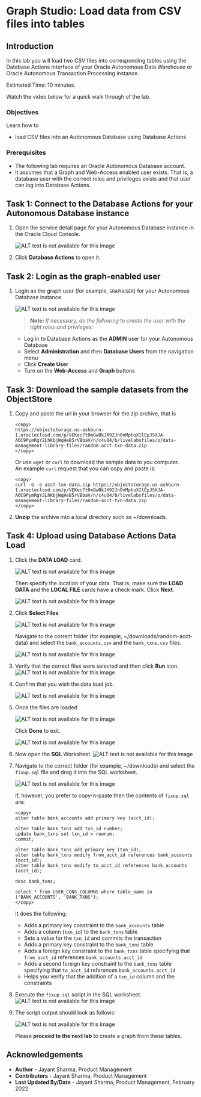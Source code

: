 # Graph Studio: Load data from CSV files into tables

## Introduction

In this lab you will load two CSV files into corresponding tables using the Database Actions interface of your 
Oracle Autonomous Data Warehouse  or Oracle Autonomous Transaction Processing instance.

<!-- COMMENTED THE FOLLOWING OUT FOR DATABSE WORLD:

 The following video shows the steps you will execute in this lab.

[](youtube:F_3xe18kWoo) Graph Studio: Load CSV Files. -->


Estimated Time: 10 minutes.

Watch the video below for a quick walk through of the lab.

[](youtube:wkKKO-RO0lA)


### Objectives

Learn how to
- load CSV files into an Autonomous Database using Database Actions

### Prerequisites

- The following lab requires an Oracle Autonomous Database account. 
- It assumes that a Graph and Web-Access enabled user exists. That is, a database user with the correct roles and privileges exists and that user can log into Database Actions.

## Task 1: Connect to the Database Actions for your Autonomous Database instance

1. Open the service detail page for your Autonomous Database instance in the Oracle Cloud Console.  

    ![ALT text is not available for this image](images/open-database-actions.png " ")  

2. Click  **Database Actions**  to open it.
 
## Task 2: Login as the graph-enabled user

1. Login as the graph user (for example, `GRAPHUSER`) for your Autonomous Database instance. 
   
    ![ALT text is not available for this image](./images/db-actions-graphuser-login.png " ")  

    >**Note:** *If necessary, do the following to create the user with the right roles and privileges*:
    - Log in to Database Actions as the **ADMIN** user for your Autonomous Database
    - Select **Administration** and then **Database Users** from the navigation menu
    - Click **Create User**
    - Turn on the **Web-Access** and **Graph** buttons

## Task 3: Download the sample datasets from the ObjectStore

1. Copy and paste the url in your browser for the zip archive, that is  

     ```
     <copy>
     https://objectstorage.us-ashburn-1.oraclecloud.com/p/VEKec7t0mGwBkJX92Jn0nMptuXIlEpJ5XJA-A6C9PymRgY2LhKbjWqHeB5rVBbaV/n/c4u04/b/livelabsfiles/o/data-management-library-files/random-acct-txn-data.zip
     </copy>
     ```

    Or use `wget` or `curl` to download the sample data to you computer.   
    An example `curl` request that you can copy and paste is:

     ```
     <copy>
     curl -G -o acct-txn-data.zip https://objectstorage.us-ashburn-1.oraclecloud.com/p/VEKec7t0mGwBkJX92Jn0nMptuXIlEpJ5XJA-A6C9PymRgY2LhKbjWqHeB5rVBbaV/n/c4u04/b/livelabsfiles/o/data-management-library-files/random-acct-txn-data.zip
     </copy>
     ```

2. **Unzip** the archive into a local directory such as ~/downloads.

## Task 4: Upload using Database Actions Data Load

1. Click the **DATA LOAD** card. 
   
    ![ALT text is not available for this image](images/db-actions-dataload-card.png " ")
   
    Then specify the location of your data. That is, make sure the **LOAD DATA** and the **LOCAL FILE** cards have a check mark. Click **Next**.

    ![ALT text is not available for this image](./images/db-actions-dataload-location.png)

2. Click **Select Files**.
   
    ![ALT text is not available for this image](images/db-action-dataload-file-browser.png " ") 

    Navigate to the correct folder (for example, ~/downloads/random-acct-data) and select the `bank_accounts.csv` and the `bank_txns.csv` files.

    ![ALT text is not available for this image](./images/db-actions-dataload-choose-files.png " ")

3. Verify that the correct files were selected and then click **Run** icon.
    ![ALT text is not available for this image](./images/db-actions-dataload-click-run.png " ")

4. Confirm that you wish the data load job.

    ![ALT text is not available for this image](./images/db-actions-dataload-confirm-run.png " ")

5. Once the files are loaded 
   
    ![ALT text is not available for this image](./images/dbactions-dataload-files-loaded.png " ")  

    Click **Done** to exit.

    ![ALT text is not available for this image](images/dbactions-click-done.png " ")

6. Now open the **SQL** Worksheet.
    ![ALT text is not available for this image](./images/db-actions-choose-sql-card.png " ")

7. Navigate to the correct folder (for example, ~/downloads) and select the `fixup.sql` file and drag it into the SQL worksheet. 
   
    ![ALT text is not available for this image](./images/db-actions-drag-drop-fixup-sql.png " ")  

    If, however, you prefer to copy-n-paste then the contents of `fixup.sql` are:

     ```
     <copy>
     alter table bank_accounts add primary key (acct_id);
      
     alter table bank_txns add txn_id number;
     update bank_txns set txn_id = rownum;
     commit;
      
     alter table bank_txns add primary key (txn_id);
     alter table bank_txns modify from_acct_id references bank_accounts (acct_id);
     alter table bank_txns modify to_acct_id references bank_accounts (acct_id);

     desc bank_txns;
      
     select * from USER_CONS_COLUMNS where table_name in ('BANK_ACCOUNTS', 'BANK_TXNS');
     </copy>      
     ```

    It does the following:
    - Adds a primary key constraint to the `bank_accounts` table
    - Adds a column (`txn_id`) to the `bank_txns` table
    - Sets a value for the `txn_id` and commits the transaction
    - Adds a primary key constraint to the `bank_txns` table
    - Adds a foreign key constraint to the `bank_txns` table specifying that `from_acct_id` references `bank_accounts.acct_id`
    - Adds a second foreign key constraint to the `bank_txns` table specifying that `to_acct_id` references `bank_accounts.acct_id` 
    - Helps you verify that the addition of a `txn_id` column and the constraints

8. Execute the `fixup.sql` script in the SQL worksheet.  
    ![ALT text is not available for this image](./images/db-actions-sql-execute-fixup.png " ")  
   
9. The script output should look as follows:
   
    ![ALT text is not available for this image](./images/db-actions-sql-script-output.png " ")
  

    Please **proceed to the next lab** to create a graph from these tables.

## Acknowledgements
* **Author** - Jayant Sharma, Product Management
* **Contributors** -  Jayant Sharma, Product Management
* **Last Updated By/Date** - Jayant Sharma, Product Management, February 2022
